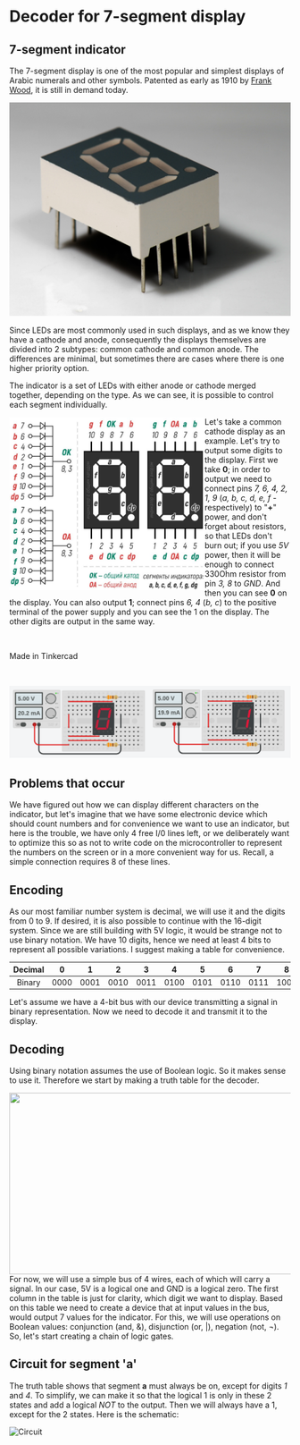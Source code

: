 # Decoder for 7-segment display

## 7-segment indicator

The 7-segment display is one of the most popular and simplest displays of Arabic numerals and other symbols. Patented as early as 1910 by [Frank Wood], it is still in demand today.

[Frank Wood]: https://patents.google.com/patent/US974943

![7-segment](https://github.com/MrZloHex/Decoder/blob/master/images/7-segment-photo.jpg)

Since LEDs are most commonly used in such displays, and as we know they have a cathode and anode, consequently the displays themselves are divided into 2 subtypes: common cathode and common anode. The differences are minimal, but sometimes there are cases where there is one higher priority option.

The indicator is a set of LEDs with either anode or cathode merged together, depending on the type. As we can see, it is possible to control each segment individually.

<img align="left" width="350" height="310" src="https://github.com/MrZloHex/Decoder/blob/master/images/display-pinout.jpg">

Let's take a common cathode display as an example. Let's try to output some digits to the display. First we take __0__; in order to output we need to connect pins _7, 6, 4, 2, 1, 9_ (_a, b, c, d, e, f_ - respectively) to "__+__" power, and don't forget about resistors, so that LEDs don't burn out; if you use _5V_ power, then it will be enough to connect 330Ohm resistor from pin _3, 8_ to _GND_. And then you can see __0__ on the display. You can also output __1__; connect pins _6, 4_ (_b, c_) to the positive terminal of the power supply and you can see the 1 on the display. The other digits are output in the same way. 

</br>

Made in Tinkercad

</br>

![Zero-One](https://github.com/MrZloHex/Decoder/blob/master/images/zerp-and-one.png)

## Problems that occur

We have figured out how we can display different characters on the indicator, but let's imagine that we have some electronic device which should count numbers and for convenience we want to use an indicator, but here is the trouble, we have only 4 free I/0 lines left, or we deliberately want to optimize this so as not to write code on the microcontroller to represent the numbers on the screen or in a more convenient way for us. Recall, a simple connection requires 8 of these lines.

## Encoding

As our most familiar number system is decimal, we will use it and the digits from 0 to 9. If desired, it is also possible to continue with the 16-digit system. Since we are still building with 5V logic, it would be strange not to use binary notation. We have 10 digits, hence we need at least 4 bits to represent all possible variations. I suggest making a table for convenience.

| Decimal |   0  |   1  |   2  |   3  |   4  |   5  |   6  |   7  |   8  |   9  |
|:-------:|:----:|:----:|:----:|:----:|:----:|:----:|:----:|:----:|:----:|:----:|
| Binary  | 0000 | 0001 | 0010 | 0011 | 0100 | 0101 | 0110 | 0111 | 1000 | 1001 |

Let's assume we have a 4-bit bus with our device transmitting a signal in binary representation. Now we need to decode it and transmit it to the display.

## Decoding

Using binary notation assumes the use of Boolean logic. So it makes sense to use it. Therefore we start by making a truth table for the decoder.

<img align="left" width="578" height="325" src="">

For now, we will use a simple bus of 4 wires, each of which will carry a signal. In our case, 5V is a logical one and GND is a logical zero. The first column in the table is just for clarity, which digit we want to display. Based on this table we need to create a device that at input values in the bus, would output 7 values for the indicator. For this, we will use operations on Boolean values: conjunction (and, &), disjunction (or, |), negation (not, ¬). So, let's start creating a chain of logic gates.

## Circuit for segment 'a'

The truth table shows that segment __a__ must always be on, except for digits _1_ and _4_. To simplify, we can make it so that the logical 1 is only in these 2 states and add a logical _NOT_ to the output. Then we will always have a 1, except for the 2 states. Here is the schematic:

![Circuit]()
